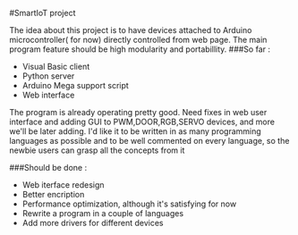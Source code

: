 #SmartIoT project

The idea about this project is to have devices attached to Arduino microcontroller( for now) directly controlled from web page.
The main program feature should be high modularity and portabillity.
###So far :
- Visual Basic client 
- Python server
- Arduino Mega support script
- Web interface


The program is already operating pretty good. Need fixes in web user interface and adding GUI to PWM,DOOR,RGB,SERVO devices, and more we'll be later adding. I'd like it to be written in as many programming languages as possible and to be well commented on every language, so the newbie users can grasp all the concepts from it

###Should be done : 
- Web iterface redesign
- Better encription
- Performance optimization, although it's satisfying for now
- Rewrite a program in a couple of languages
- Add more drivers for different devices
